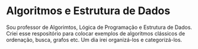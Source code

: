 # Algoritmos e Estrutura de Dados

Sou professor de Algorimtos, Lógica de Programação e Estrutura de Dados. Criei esse respositório para colocar exemplos de algoritmos clássicos de ordenação, busca, grafos etc. Um dia irei organizá-los e categorizá-los.
